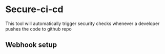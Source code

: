 # Secure-ci-cd
This tool will automatically trigger security checks whenever a developer pushes the code to github repo
## Webhook setup